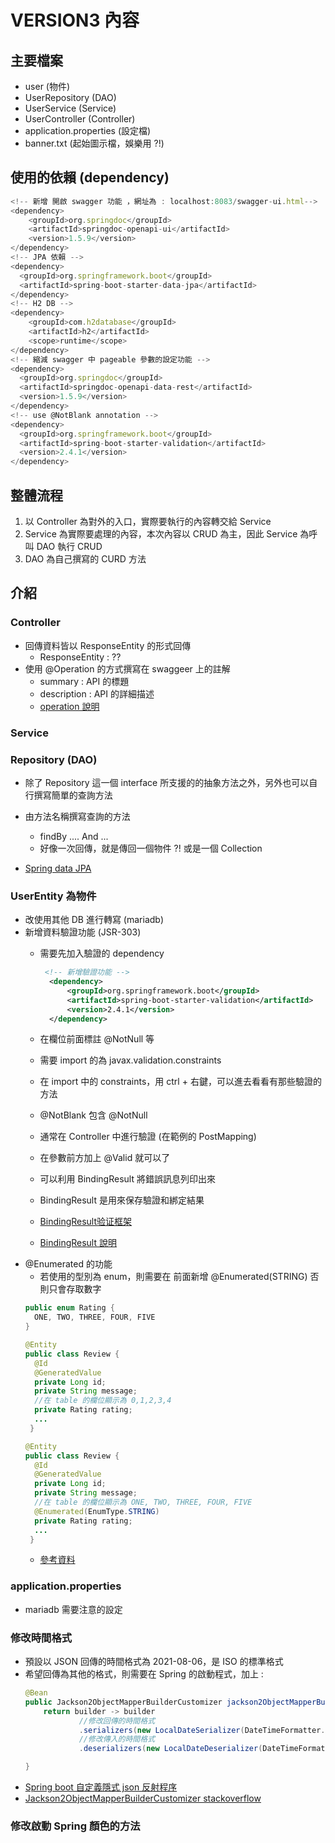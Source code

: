 # VERSION3 內容


## 主要檔案
- user (物件)
- UserRepository (DAO)
- UserService (Service)
- UserController  (Controller)
- application.properties (設定檔)
- banner.txt (起始圖示檔，娛樂用 ?!)

## 使用的依賴 (dependency)
```javascript
<!-- 新增 開啟 swagger 功能 ，網址為 : localhost:8083/swagger-ui.html-->
<dependency>
    <groupId>org.springdoc</groupId>
    <artifactId>springdoc-openapi-ui</artifactId>
    <version>1.5.9</version>
</dependency>
<!-- JPA 依賴 -->
<dependency>
  <groupId>org.springframework.boot</groupId>
  <artifactId>spring-boot-starter-data-jpa</artifactId>
</dependency>
<!-- H2 DB -->
<dependency>
    <groupId>com.h2database</groupId>
    <artifactId>h2</artifactId>
    <scope>runtime</scope>
</dependency>
<!-- 縮減 swagger 中 pageable 參數的設定功能 -->
<dependency>
  <groupId>org.springdoc</groupId>
  <artifactId>springdoc-openapi-data-rest</artifactId>
  <version>1.5.9</version>
</dependency>
<!-- use @NotBlank annotation -->
<dependency>
  <groupId>org.springframework.boot</groupId>
  <artifactId>spring-boot-starter-validation</artifactId>
  <version>2.4.1</version>
</dependency>
```

## 整體流程
1. 以 Controller 為對外的入口，實際要執行的內容轉交給 Service
2. Service 為實際要處理的內容，本次內容以 CRUD 為主，因此 Service 為呼叫 DAO 執行 CRUD
3. DAO 為自己撰寫的 CURD 方法



## 介紹

### Controller 

- 回傳資料皆以 ResponseEntity 的形式回傳
  - ResponseEntity : ??
- 使用 @Operation 的方式撰寫在 swaggeer 上的註解
  - summary : API 的標題
  - description : API 的詳細描述
  - [operation 說明](https://waynestalk.com/springdoc-openapi-tutorial/)



### Service



### Repository (DAO) 
- 除了 Repository 這一個 interface 所支援的的抽象方法之外，另外也可以自行撰寫簡單的查詢方法
- 由方法名稱撰寫查詢的方法
  - findBy .... And ...
  - 好像一次回傳，就是傳回一個物件 ?! 或是一個 Collection<T>

- [Spring data JPA](https://docs.spring.io/spring-data/jpa/docs/current/reference/html/#reference)


### UserEntity 為物件 

- 改使用其他 DB 進行轉寫 (mariadb) 
- 新增資料驗證功能 (JSR-303)
  - 需要先加入驗證的 dependency
    ```xml
     <!-- 新增驗證功能 -->
      <dependency>
          <groupId>org.springframework.boot</groupId>
          <artifactId>spring-boot-starter-validation</artifactId>
          <version>2.4.1</version>
      </dependency>
    ```
  - 在欄位前面標註 @NotNull 等
  - 需要 import 的為 javax.validation.constraints
  - 在 import 中的 constraints，用 ctrl + 右鍵，可以進去看看有那些驗證的方法
  - @NotBlank 包含 @NotNull
  - 通常在 Controller 中進行驗證 (在範例的 PostMapping)
  - 在參數前方加上 @Valid 就可以了
  - 可以利用 BindingResult 將錯誤訊息列印出來
  - BindingResult 是用來保存驗證和綁定結果  
  
  - [BindingResult验证框架](https://blog.csdn.net/clypm/article/details/69382766)
  - [BindingResult 說明](https://geek-docs.com/spring/spring-tutorials/bindingresult.html)
- @Enumerated 的功能
  - 若使用的型別為 enum，則需要在 前面新增 @Enumerated(STRING) 否則只會存取數字
  ```Java
  public enum Rating {
    ONE, TWO, THREE, FOUR, FIVE
  }
  
  @Entity
  public class Review {
    @Id
    @GeneratedValue
    private Long id;
    private String message;
    //在 table 的欄位顯示為 0,1,2,3,4
    private Rating rating;
    ...
   }

  @Entity
  public class Review {
    @Id
    @GeneratedValue
    private Long id;
    private String message;
    //在 table 的欄位顯示為 ONE, TWO, THREE, FOUR, FIVE
    @Enumerated(EnumType.STRING)
    private Rating rating;
    ...
   }    

  ```
  - [參考資料](https://thorben-janssen.com/hibernate-enum-mappings/)    

### application.properties

- mariadb 需要注意的設定

### 修改時間格式
- 預設以 JSON 回傳的時間格式為 2021-08-06，是 ISO 的標準格式
- 希望回傳為其他的格式，則需要在 Spring 的啟動程式，加上 :
  ```java
  @Bean
  public Jackson2ObjectMapperBuilderCustomizer jackson2ObjectMapperBuilderCustomizer(){
      return builder -> builder
              //修改回傳的時間格式
              .serializers(new LocalDateSerializer(DateTimeFormatter.ofPattern("yyyy/MM/dd")))
              //修改傳入的時間格式
              .deserializers(new LocalDateDeserializer(DateTimeFormatter.ofPattern("yyyy/MM/dd")));

  }
  ```
- [Spring boot 自定義隱式 json 反射程序](https://segmentfault.com/a/1190000010677072)
- [Jackson2ObjectMapperBuilderCustomizer stackoverflow](https://stackoverflow.com/questions/49237867/how-to-enable-global-default-typing-in-jackson-via-jackson2objectmapperbuilde)

### 修改啟動 Spring 顏色的方法



